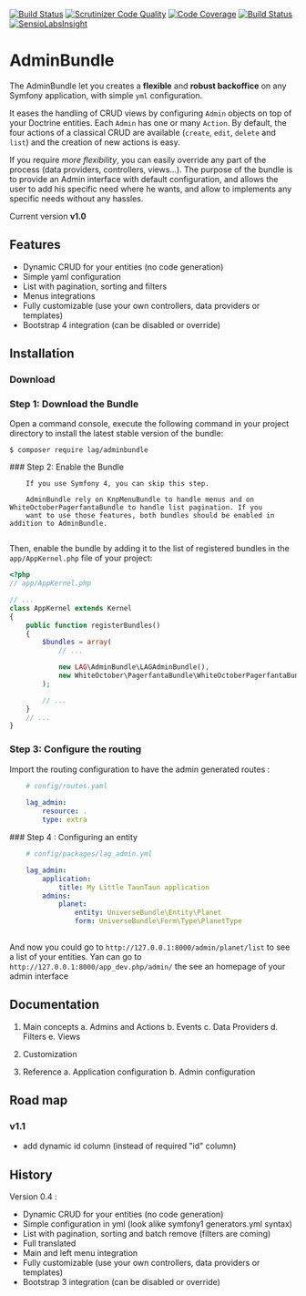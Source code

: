 [![Build Status](https://travis-ci.org/larriereguichet/AdminBundle.svg?branch=master)](https://travis-ci.org/larriereguichet/AdminBundle)
[![Scrutinizer Code Quality](https://scrutinizer-ci.com/g/larriereguichet/AdminBundle/badges/quality-score.png?b=master)](https://scrutinizer-ci.com/g/larriereguichet/AdminBundle/?branch=master)
[![Code Coverage](https://scrutinizer-ci.com/g/larriereguichet/AdminBundle/badges/coverage.png?b=master)](https://scrutinizer-ci.com/g/larriereguichet/AdminBundle/?branch=master)
[![Build Status](https://scrutinizer-ci.com/g/larriereguichet/AdminBundle/badges/build.png?b=master)](https://scrutinizer-ci.com/g/larriereguichet/AdminBundle/build-status/master)
[![SensioLabsInsight](https://insight.sensiolabs.com/projects/c8e28654-44c7-46f3-9450-497e37bda3d0/mini.png)](https://insight.sensiolabs.com/projects/c8e28654-44c7-46f3-9450-497e37bda3d0)


# AdminBundle

The AdminBundle let you creates a **flexible** and **robust backoffice** on any Symfony application, with simple `yml` configuration.

It eases the handling of CRUD views by configuring `Admin` objects on top of your Doctrine entities. Each `Admin` has one or many `Action`.
By default, the four actions of a classical CRUD are available (`create`, `edit`, `delete` and `list`) and the creation of new actions is easy.

If you require *more flexibility*, you can easily override any part of the process (data providers, controllers, views...).
The purpose of the bundle is to provide an Admin interface with default configuration, and allows the user to add his
specific need where he wants, and allow to implements any specific needs without any hassles.

Current version **v1.0**

## Features

* Dynamic CRUD for your entities (no code generation)
* Simple yaml configuration
* List with pagination, sorting and filters
* Menus integrations
* Fully customizable (use your own controllers, data providers or templates)
* Bootstrap 4 integration (can be disabled or override)


## Installation

### Download

### Step 1: Download the Bundle

Open a command console, execute the
following command in your project directory to install the latest stable version of the bundle:

```console
$ composer require lag/adminbundle
```

### Step 2: Enable the Bundle

```
    If you use Symfony 4, you can skip this step.
    
    AdminBundle rely on KnpMenuBundle to handle menus and on WhiteOctoberPagerfantaBundle to handle list pagination. If you
    want to use those features, both bundles should be enabled in addition to AdminBundle.
    
```

Then, enable the bundle by adding it to the list of registered bundles
in the `app/AppKernel.php` file of your project:

```php
<?php
// app/AppKernel.php

// ...
class AppKernel extends Kernel
{
    public function registerBundles()
    {
        $bundles = array(
            // ...

            new LAG\AdminBundle\LAGAdminBundle(),
            new WhiteOctober\PagerfantaBundle\WhiteOctoberPagerfantaBundle(),
        );

        // ...
    }
    // ...
}
```

### Step 3: Configure the routing

Import the routing configuration to have the admin generated routes :

```yml
    # config/routes.yaml
        
    lag_admin:
        resource: .
        type: extra
```

### Step 4 : Configuring an entity


```yml
    # config/packages/lag_admin.yml

    lag_admin:
        application:
            title: My Little TaunTaun application
        admins:
            planet:
                entity: UniverseBundle\Entity\Planet
                form: UniverseBundle\Form\Type\PlanetType
            
```

And now you could go to `http://127.0.0.1:8000/admin/planet/list` to see a list of your entities. Yan can go
to `http://127.0.0.1:8000/app_dev.php/admin/` the see an homepage of your admin interface

## Documentation

1. Main concepts
  a. Admins and Actions
  b. Events
  c. Data Providers
  d. Filters
  e. Views

2. Customization

3. Reference
  a. Application configuration
  b. Admin configuration

## Road map

### v1.1

- add dynamic id column (instead of required "id" column)

## History

Version 0.4 :
* Dynamic CRUD for your entities (no code generation)
* Simple configuration in yml (look alike symfony1 generators.yml syntax)
* List with pagination, sorting and batch remove (filters are coming)
* Full translated
* Main and left menu integration
* Fully customizable (use your own controllers, data providers or templates)
* Bootstrap 3 integration (can be disabled or override)
